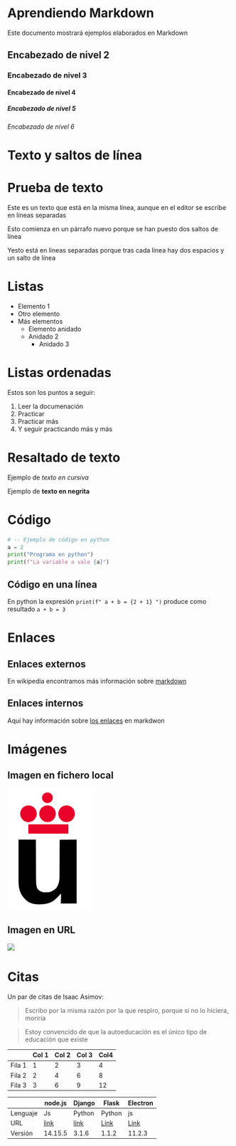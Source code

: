 # Aprendiendo Markdown

Este documento mostrará ejemplos elaborados en Markdown

## Encabezado de nivel 2

### Encabezado de nivel 3

#### Encabezado de nivel 4

##### Encabezado de nivel 5

###### Encabezado de nivel 6

# Texto y saltos de línea

# Prueba de texto

Este es un texto que está en la misma línea, aunque en el 
editor se escribe en líneas separadas

Esto comienza en un párrafo nuevo 
porque se han puesto dos saltos de línea

Yesto está en líneas separadas
porque tras cada linea hay 
dos espacios y un salto de línea

# Listas

* Elemento 1
* Otro elemento
* Más elementos
    * Elemento anidado
    * Anidado 2
        * Anidado 3


# Listas ordenadas

Estos son los puntos a seguir:

1. Leer la documenación
2. Practicar
3. Practicar más 
4. Y seguir practicando más y más


# Resaltado de texto 

Ejemplo de *texto en cursiva*

Ejemplo de **texto en negrita**

# Código 


``` python 
# -- Ejemplo de código en python
a = 2
print("Programa en python")
print(f"La variable a vale {a}")
```
## Código en una línea

En python la expresión `print(f" a + b = {2 + 1} ")` produce como resultado `a + b = 3` 

# Enlaces 

## Enlaces externos

En wikipedia encontramos más información sobre [markdown](https://es.wikipedia.org/wiki/Markdown)

## Enlaces internos

Aquí hay información sobre [los enlaces](#Enlaces) en markdwon

# Imágenes

## Imagen en fichero local

![](Logo-urjc.png)


## Imagen en URL

![](https://upload.wikimedia.org/wikipedia/commons/2/2f/CC_BY-SA_3.0.png)

# Citas

Un par de citas de Isaac Asimov:

> Escribo por la misma razón por la que respiro, porque si no lo hiciera, moriría

> Estoy convencido de que la autoeducación es el único tipo de educación que existe

|         | Col 1 | Col 2| Col 3| Col4 |
|---------|-------|------|------|------|
|  Fila 1 |   1   |   2  |   3  |  4   |
|  Fila 2 |   2   |   4  |   6  |  8   |
|  Fila 3 |   3   |   6  |   9  |  12  |


|          |  node.js  | Django | Flask | Electron |
|----------|-----------|--------|-------|----------|
| Lenguaje | Js        | Python | Python| js       |
| URL      | [link](https://nodejs.org/es/) | [link](https://www.djangoproject.com/)  | [Link](https://flask.palletsprojects.com/en/1.1.x/) | [Link](https://www.electronjs.org/) |
| Versión  |  14.15.5  | 3.1.6  | 1.1.2 | 11.2.3 |